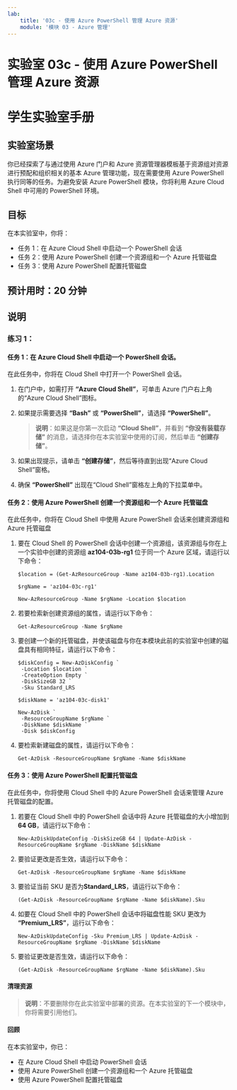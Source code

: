 ```yaml
---
lab:
    title: '03c - 使用 Azure PowerShell 管理 Azure 资源'
    module: '模块 03 - Azure 管理'
---
```


# 实验室 03c - 使用 Azure PowerShell 管理 Azure 资源
# 学生实验室手册

## 实验室场景

你已经探索了与通过使用 Azure 门户和 Azure 资源管理器模板基于资源组对资源进行预配和组织相关的基本 Azure 管理功能，现在需要使用 Azure PowerShell 执行同等的任务。为避免安装 Azure PowerShell 模块，你将利用 Azure Cloud Shell 中可用的 PowerShell 环境。

## 目标

在本实验室中，你将：

+ 任务 1：在 Azure Cloud Shell 中启动一个 PowerShell 会话
+ 任务 2：使用 Azure PowerShell 创建一个资源组和一个 Azure 托管磁盘
+ 任务 3：使用 Azure PowerShell 配置托管磁盘

## 预计用时：20 分钟

## 说明

### 练习 1：

#### 任务 1：在 Azure Cloud Shell 中启动一个 PowerShell 会话。

在此任务中，你将在 Cloud Shell 中打开一个 PowerShell 会话。 

1. 在门户中，如需打开 **“Azure Cloud Shell”**，可单击 Azure 门户右上角的“Azure Cloud Shell”图标。

1. 如果提示需要选择 **“Bash”** 或 **“PowerShell”**，请选择 **“PowerShell”**。 

    >**说明**：如果这是你第一次启动 **“Cloud Shell”**，并看到 **“你没有装载存储”** 的消息，请选择你在本实验室中使用的订阅，然后单击 **“创建存储”**。 

1. 如果出现提示，请单击 **“创建存储”**，然后等待直到出现“Azure Cloud Shell”窗格。 

1. 确保 **“PowerShell”** 出现在“Cloud Shell”窗格左上角的下拉菜单中。

#### 任务 2：使用 Azure PowerShell 创建一个资源组和一个 Azure 托管磁盘

在此任务中，你将在 Cloud Shell 中使用 Azure PowerShell 会话来创建资源组和 Azure 托管磁盘

1. 要在 Cloud Shell 的 PowerShell 会话中创建一个资源组，该资源组与你在上一个实验中创建的资源组 **az104-03b-rg1** 位于同一个 Azure 区域，请运行以下命令：

   ```pwsh
   $location = (Get-AzResourceGroup -Name az104-03b-rg1).Location

   $rgName = 'az104-03c-rg1'

   New-AzResourceGroup -Name $rgName -Location $location
   ```
1. 若要检索新创建资源组的属性，请运行以下命令：

   ```pwsh
   Get-AzResourceGroup -Name $rgName
   ```
1. 要创建一个新的托管磁盘，并使该磁盘与你在本模块此前的实验室中创建的磁盘具有相同特征，请运行以下命令：

   ```pwsh
   $diskConfig = New-AzDiskConfig `
    -Location $location `
    -CreateOption Empty `
    -DiskSizeGB 32 `
    -Sku Standard_LRS

   $diskName = 'az104-03c-disk1'

   New-AzDisk `
    -ResourceGroupName $rgName `
    -DiskName $diskName `
    -Disk $diskConfig
   ```

1. 要检索新建磁盘的属性，请运行以下命令：

   ```pwsh
   Get-AzDisk -ResourceGroupName $rgName -Name $diskName
   ```

#### 任务 3：使用 Azure PowerShell 配置托管磁盘

在此任务中，你将使用 Cloud Shell 中的 Azure PowerShell 会话来管理 Azure 托管磁盘的配置。 

1. 若要在 Cloud Shell 中的 PowerShell 会话中将 Azure 托管磁盘的大小增加到 **64 GB**，请运行以下命令：

   ```pwsh
   New-AzDiskUpdateConfig -DiskSizeGB 64 | Update-AzDisk -ResourceGroupName $rgName -DiskName $diskName
   ```

1. 要验证更改是否生效，请运行以下命令：

   ```pwsh
   Get-AzDisk -ResourceGroupName $rgName -Name $diskName
   ```

1. 要验证当前 SKU 是否为**Standard_LRS**，请运行以下命令：

   ```pwsh
   (Get-AzDisk -ResourceGroupName $rgName -Name $diskName).Sku
   ```

1. 如要在 Cloud Shell 中的 PowerShell 会话中将磁盘性能 SKU 更改为 **“Premium_LRS”**，运行以下命令：

   ```pwsh
   New-AzDiskUpdateConfig -Sku Premium_LRS | Update-AzDisk -ResourceGroupName $rgName -DiskName $diskName
   ```

1. 要验证更改是否生效，请运行以下命令：

   ```pwsh
   (Get-AzDisk -ResourceGroupName $rgName -Name $diskName).Sku
   ```

#### 清理资源

   >**说明**：不要删除你在此实验室中部署的资源。在本实验室的下一个模块中，你将需要引用他们。

#### 回顾

在本实验室中，你已：

- 在 Azure Cloud Shell 中启动 PowerShell 会话
- 使用 Azure PowerShell 创建一个资源组和一个 Azure 托管磁盘
- 使用 Azure PowerShell 配置托管磁盘
